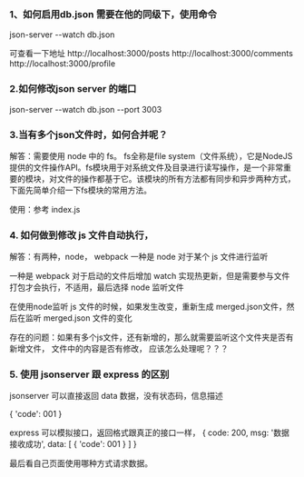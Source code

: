 <!--
 * @Author: 郭志明 zhiming.guo@zingbiz.com
 * @Date: 2023-08-24 10:17:35
 * @LastEditors: 郭志明 zhiming.guo@zingbiz.com
 * @LastEditTime: 2023-08-24 14:51:31
 * @FilePath: /gzm_house/JServer/README.md
 * @Description: 这是默认设置,请设置`customMade`, 打开koroFileHeader查看配置 进行设置: https://github.com/OBKoro1/koro1FileHeader/wiki/%E9%85%8D%E7%BD%AE
-->
### 1、如何启用db.json 需要在他的同级下，使用命令

json-server --watch db.json

可查看一下地址
  http://localhost:3000/posts
  http://localhost:3000/comments
  http://localhost:3000/profile

### 2.如何修改json server 的端口

json-server --watch db.json --port 3003


### 3.当有多个json文件时，如何合并呢？
  解答：需要使用 node 中的 fs。
  fs全称是file system（文件系统），它是NodeJS提供的文件操作API。fs模块用于对系统文件及目录进行读写操作，是一个非常重要的模块，对文件的操作都基于它。该模块的所有方法都有同步和异步两种方式，下面先简单介绍一下fs模块的常用方法。

  使用：参考 index.js

### 4. 如何做到修改 js 文件自动执行，
  解答：有两种，node， webpack
  一种是 node 对于某个 js 文件进行监听

  一种是 webpack 对于启动的文件后增加 watch 实现热更新，但是需要参与文件打包才会执行，不适用，最后选择 node 监听文件


  在使用node监听 js 文件的时候，如果发生改变，重新生成 merged.json文件，然后在监听 merged.json 文件的变化

  存在的问题：如果有多个js文件，还有新增的，那么就需要监听这个文件夹是否有新增文件， 文件中的内容是否有修改， 应该怎么处理呢？？？
    
### 5. 使用 jsonserver 跟 express 的区别
  jsonserver 可以直接返回 data 数据，没有状态码，信息描述

  {
    'code': 001
  }

  express 可以模拟接口，返回格式跟真正的接口一样，
  {
    code: 200,
    msg: '数据接收成功',
    data: [
      { 'code': 001 }
    ]
  }

  最后看自己页面使用哪种方式请求数据。